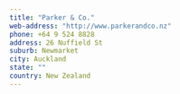```yaml
---
title: "Parker & Co."
web-address: "http://www.parkerandco.nz"
phone: +64 9 524 8828
address: 26 Nuffield St
suburb: Newmarket
city: Auckland
state: ""
country: New Zealand
---
```

